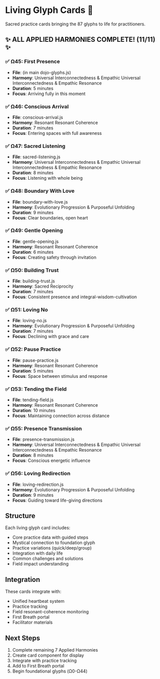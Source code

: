 # Living Glyph Cards 🌟

Sacred practice cards bringing the 87 glyphs to life for practitioners.

## ✨ ALL APPLIED HARMONIES COMPLETE! (11/11) ✨

### ✅ Ω45: First Presence
- **File**: (in main dojo-glyphs.js)
- **Harmony**: Universal Interconnectedness & Empathic Universal Interconnectedness & Empathic Resonance
- **Duration**: 5 minutes
- **Focus**: Arriving fully in this moment

### ✅ Ω46: Conscious Arrival
- **File**: conscious-arrival.js
- **Harmony**: Resonant Resonant Coherence  
- **Duration**: 7 minutes
- **Focus**: Entering spaces with full awareness

### ✅ Ω47: Sacred Listening
- **File**: sacred-listening.js
- **Harmony**: Universal Interconnectedness & Empathic Universal Interconnectedness & Empathic Resonance
- **Duration**: 8 minutes
- **Focus**: Listening with whole being

### ✅ Ω48: Boundary With Love
- **File**: boundary-with-love.js
- **Harmony**: Evolutionary Progression & Purposeful Unfolding
- **Duration**: 9 minutes
- **Focus**: Clear boundaries, open heart

### ✅ Ω49: Gentle Opening
- **File**: gentle-opening.js
- **Harmony**: Resonant Resonant Coherence
- **Duration**: 6 minutes
- **Focus**: Creating safety through invitation

### ✅ Ω50: Building Trust  
- **File**: building-trust.js
- **Harmony**: Sacred Reciprocity
- **Duration**: 7 minutes
- **Focus**: Consistent presence and integral-wisdom-cultivation

### ✅ Ω51: Loving No
- **File**: loving-no.js
- **Harmony**: Evolutionary Progression & Purposeful Unfolding
- **Duration**: 7 minutes
- **Focus**: Declining with grace and care

### ✅ Ω52: Pause Practice
- **File**: pause-practice.js
- **Harmony**: Resonant Resonant Coherence
- **Duration**: 5 minutes
- **Focus**: Space between stimulus and response

### ✅ Ω53: Tending the Field
- **File**: tending-field.js
- **Harmony**: Resonant Resonant Coherence
- **Duration**: 10 minutes
- **Focus**: Maintaining connection across distance

### ✅ Ω55: Presence Transmission
- **File**: presence-transmission.js
- **Harmony**: Universal Interconnectedness & Empathic Universal Interconnectedness & Empathic Resonance
- **Duration**: 8 minutes
- **Focus**: Conscious energetic influence

### ✅ Ω56: Loving Redirection
- **File**: loving-redirection.js
- **Harmony**: Evolutionary Progression & Purposeful Unfolding
- **Duration**: 9 minutes
- **Focus**: Guiding toward life-giving directions

## Structure

Each living glyph card includes:
- Core practice data with guided steps
- Mystical connection to foundation glyph
- Practice variations (quick/deep/group)
- Integration with daily life
- Common challenges and solutions
- Field impact understanding

## Integration

These cards integrate with:
- Unified heartbeat system
- Practice tracking
- Field resonant-coherence monitoring
- First Breath portal
- Facilitator materials

## Next Steps

1. Complete remaining 7 Applied Harmonies
2. Create card component for display
3. Integrate with practice tracking
4. Add to First Breath portal
5. Begin foundational glyphs (Ω0-Ω44)